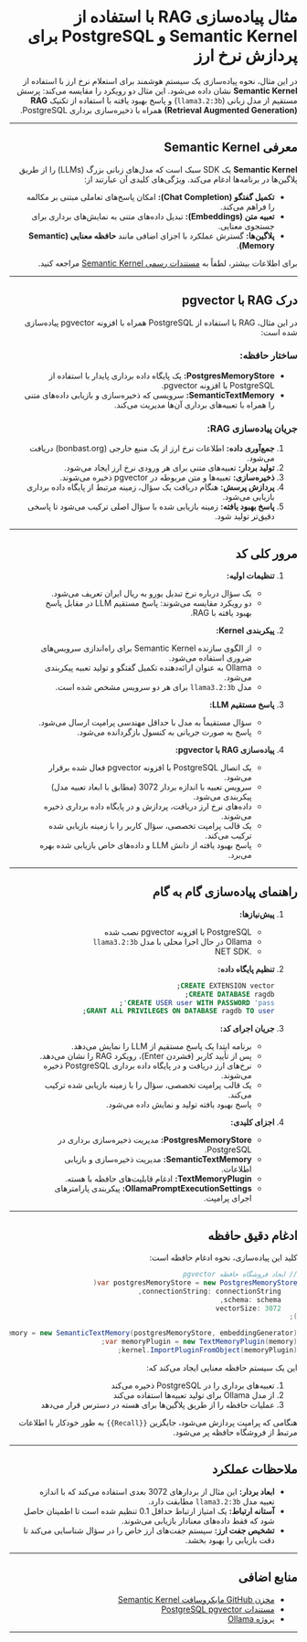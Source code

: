 <div dir="rtl">

# مثال پیاده‌سازی RAG با استفاده از Semantic Kernel و PostgreSQL برای پردازش نرخ ارز

در این مثال، نحوه پیاده‌سازی یک سیستم هوشمند برای استعلام نرخ ارز با استفاده از **Semantic Kernel** نشان داده می‌شود. این مثال دو رویکرد را مقایسه می‌کند: پرسش مستقیم از مدل زبانی (`llama3.2:3b`) و پاسخ بهبود یافته با استفاده از تکنیک **RAG (Retrieval Augmented Generation)** همراه با ذخیره‌سازی برداری PostgreSQL.

---

## معرفی Semantic Kernel

**Semantic Kernel** یک SDK سبک است که مدل‌های زبانی بزرگ (LLMs) را از طریق پلاگین‌ها در برنامه‌ها ادغام می‌کند. ویژگی‌های کلیدی آن عبارتند از:
- **تکمیل گفتگو (Chat Completion):** امکان پاسخ‌های تعاملی مبتنی بر مکالمه را فراهم می‌کند.
- **تعبیه متن (Embeddings):** تبدیل داده‌های متنی به نمایش‌های برداری برای جستجوی معنایی.
- **پلاگین‌ها:** گسترش عملکرد با اجزای اضافی مانند **حافظه معنایی (Semantic Memory)**.

برای اطلاعات بیشتر، لطفاً به [مستندات رسمی Semantic Kernel](https://github.com/microsoft/semantic-kernel) مراجعه کنید.

---

## درک RAG با pgvector

در این مثال، RAG با استفاده از PostgreSQL همراه با افزونه pgvector پیاده‌سازی شده است:

### ساختار حافظه:
- **PostgresMemoryStore:** یک پایگاه داده برداری پایدار با استفاده از PostgreSQL با افزونه pgvector.
- **SemanticTextMemory:** سرویسی که ذخیره‌سازی و بازیابی داده‌های متنی را همراه با تعبیه‌های برداری آن‌ها مدیریت می‌کند.

### جریان پیاده‌سازی RAG:
1. **جمع‌آوری داده:** اطلاعات نرخ ارز از یک منبع خارجی (bonbast.org) دریافت می‌شود.
2. **تولید بردار:** تعبیه‌های متنی برای هر ورودی نرخ ارز ایجاد می‌شود.
3. **ذخیره‌سازی:** تعبیه‌ها و متن مربوطه در pgvector ذخیره می‌شوند.
4. **پردازش پرسش:** هنگام دریافت یک سؤال، زمینه مرتبط از پایگاه داده برداری بازیابی می‌شود.
5. **پاسخ بهبود یافته:** زمینه بازیابی شده با سؤال اصلی ترکیب می‌شود تا پاسخی دقیق‌تر تولید شود.

---

## مرور کلی کد

1. **تنظیمات اولیه:**  
   - یک سؤال درباره نرخ تبدیل یورو به ریال ایران تعریف می‌شود.
   - دو رویکرد مقایسه می‌شوند: پاسخ مستقیم LLM در مقابل پاسخ بهبود یافته با RAG.

2. **پیکربندی Kernel:**  
   - از الگوی سازنده Semantic Kernel برای راه‌اندازی سرویس‌های ضروری استفاده می‌شود.
   - Ollama به عنوان ارائه‌دهنده تکمیل گفتگو و تولید تعبیه پیکربندی می‌شود.
   - مدل `llama3.2:3b` برای هر دو سرویس مشخص شده است.

3. **پاسخ مستقیم LLM:**  
   - سؤال مستقیماً به مدل با حداقل مهندسی پرامپت ارسال می‌شود.
   - پاسخ به صورت جریانی به کنسول بازگردانده می‌شود.

4. **پیاده‌سازی RAG با pgvector:**  
   - یک اتصال PostgreSQL با افزونه pgvector فعال شده برقرار می‌شود.
   - سرویس تعبیه با اندازه بردار 3072 (مطابق با ابعاد تعبیه مدل) پیکربندی می‌شود.
   - داده‌های نرخ ارز دریافت، پردازش و در پایگاه داده برداری ذخیره می‌شوند.
   - یک قالب پرامپت تخصصی، سؤال کاربر را با زمینه بازیابی شده ترکیب می‌کند.
   - پاسخ بهبود یافته از دانش LLM و داده‌های خاص بازیابی شده بهره می‌برد.

---

## راهنمای پیاده‌سازی گام به گام

1. **پیش‌نیازها:**
   - PostgreSQL با افزونه pgvector نصب شده
   - Ollama در حال اجرا محلی با مدل `llama3.2:3b`
   - .NET SDK

2. **تنظیم پایگاه داده:**
   ```sql
   CREATE EXTENSION vector;
   CREATE DATABASE ragdb;
   CREATE USER user WITH PASSWORD 'pass';
   GRANT ALL PRIVILEGES ON DATABASE ragdb TO user;
   ```

3. **جریان اجرای کد:**
   - برنامه ابتدا یک پاسخ مستقیم از LLM را نمایش می‌دهد.
   - پس از تأیید کاربر (فشردن Enter)، رویکرد RAG را نشان می‌دهد.
   - نرخ‌های ارز دریافت و در پایگاه داده برداری PostgreSQL ذخیره می‌شوند.
   - یک قالب پرامپت تخصصی، سؤال را با زمینه بازیابی شده ترکیب می‌کند.
   - پاسخ بهبود یافته تولید و نمایش داده می‌شود.

4. **اجزای کلیدی:**
   - **PostgresMemoryStore:** مدیریت ذخیره‌سازی برداری در PostgreSQL.
   - **SemanticTextMemory:** مدیریت ذخیره‌سازی و بازیابی اطلاعات.
   - **TextMemoryPlugin:** ادغام قابلیت‌های حافظه با هسته.
   - **OllamaPromptExecutionSettings:** پیکربندی پارامترهای اجرای پرامپت.

---

## ادغام دقیق حافظه

کلید این پیاده‌سازی، نحوه ادغام حافظه است:

```csharp
// ایجاد فروشگاه حافظه pgvector
var postgresMemoryStore = new PostgresMemoryStore(
    connectionString: connectionString,
    schema: schema,
    vectorSize: 3072
);

var memory = new SemanticTextMemory(postgresMemoryStore, embeddingGenerator);
var memoryPlugin = new TextMemoryPlugin(memory);
kernel.ImportPluginFromObject(memoryPlugin);
```

این یک سیستم حافظه معنایی ایجاد می‌کند که:
1. تعبیه‌های برداری را در PostgreSQL ذخیره می‌کند
2. از مدل Ollama برای تولید تعبیه‌ها استفاده می‌کند
3. عملیات حافظه را از طریق پلاگین‌ها برای هسته در دسترس قرار می‌دهد

هنگامی که پرامپت پردازش می‌شود، جایگزین `{{Recall}}` به طور خودکار با اطلاعات مرتبط از فروشگاه حافظه پر می‌شود.

---

## ملاحظات عملکرد

- **ابعاد بردار:** این مثال از بردارهای 3072 بعدی استفاده می‌کند که با اندازه تعبیه مدل `llama3.2:3b` مطابقت دارد.
- **آستانه ارتباط:** یک امتیاز ارتباط حداقل 0.1 تنظیم شده است تا اطمینان حاصل شود که فقط داده‌های معنادار بازیابی می‌شوند.
- **تشخیص جفت ارز:** سیستم جفت‌های ارز خاص را در سؤال شناسایی می‌کند تا دقت بازیابی را بهبود بخشد.

---

## منابع اضافی

- [مخزن GitHub مایکروسافت Semantic Kernel](https://github.com/microsoft/semantic-kernel)
- [مستندات PostgreSQL pgvector](https://github.com/pgvector/pgvector)
- [پروژه Ollama](https://ollama.ai/)

---

</div>